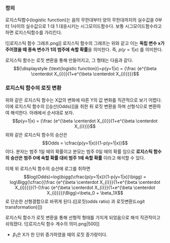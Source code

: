 ### 정의
로지스틱함수(logistic function)는 음의 무한대부터 양의 무한대까지의 실수값을 0부터 1사이의 실수값으로 1 대 1 대응시키는 시그모이드함수다. 보통 시그모이드함수라고 하면 로지스틱함수를 가리킨다. 

![[로지스틱 함수 그래프.png]]
로지스틱 함수의 그래프는 위와 같고 이는 **독립 변수 x가 주어졌을 때 종속 변수가 1의 범주에 속할 확률**을 의미한다. 즉, $\displaystyle {p(y=1|x)}$ 를 의미한다.  

로지스틱 함수는 로짓 변환을 통해 만들어지고, 그 형태는 다음과 같다.  
$${\displaystyle {\text{logistic function}}=p(y=1|x) = {\frac {e^{\beta \centerdot X_{i}}}{1+e^{\beta \centerdot X_{i}}}}}$$

### 로지스틱 함수의 로짓 변환
위와 같은 로지스틱 함수는 X값의 변화에 따른 Y의 값 변화를 직관적으로 보기 어렵다. 이에 로지스틱 함수의 [[승산(Odds)]]을 취한 뒤 로짓 변환을 하며 선형식으로 변환하여 해석한다. 아래에서 순서대로 보자.
$$p(y=1|x) = {\frac {e^{\beta \centerdot X_{i}}}{1+e^{\beta \centerdot X_{i}}}}$$ 위와 같은 로지스틱 함수의 승산은
$$Odds = \cfrac{p(y=1|x)}{1-p(y=1|x)}$$
이다. 분자는 범주 1일 때의 확률이고 분모는 범주 0일 때의 확률 임으로 
**로지스틱 함수의 승산은 범주 0에 속할 확률 대비 범주 1에 속할 확률** 이라고 해석할 수 있다.

이제 위 로지스틱 함수의 승산에 로그를 취하면
$$log(Odds)=log\bigg(\cfrac{p(y=1|x)}{1-p(y=1|x)}\bigg) = log\Bigg(\cfrac{{\frac {e^{\beta \centerdot X_{i}}}{1+e^{\beta \centerdot X_{i}}}}}{1-{\frac {e^{\beta \centerdot X_{i}}}{1+e^{\beta \centerdot X_{i}}}}}\Bigg)=\beta_0 + \beta_1X$$
로 단순한 선형결합으로 바뀌게 된다.([[로짓(odds ratio) 과 로짓변환(Logit transformation)]])

로지스틱 함수가 로짓 변환을 통해 선형적 형태를 가지게 되었음으로 해석 직관적이고 쉬워졌다.
![[로지스틱 함수 계수의 의미.png|500]]
* $\beta_1$은 X가 한 단위 증가하였을 때의 로짓 증가량이다.
